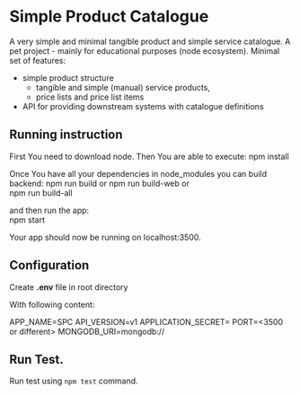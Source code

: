 # Simple Product Catalogue

A very simple and minimal tangible product and simple service catalogue. A pet project - mainly for educational purposes (node ecosystem).
Minimal set of features:
- simple product structure
  * tangible and simple (manual) service products,
  * price lists and price list items
- API for providing downstream systems with catalogue definitions  

## Running instruction
First You need to download node. Then You are able to execute:
    npm install

Once You have all your dependencies in node_modules you can build backend:
    npm run build
or
    npm run build-web
or        
    npm run build-all

and then run the app:     
    npm start

Your app should now be running on localhost:3500.

## Configuration

Create **.env** file in root directory

With following content:

APP_NAME=SPC
API_VERSION=v1
APPLICATION_SECRET=<your secret goes here>
PORT=<3500 or different>
MONGODB_URI=mongodb://<your mongodb connection string goes here>

## Run Test.

Run test using
<code>npm test</code> command.
